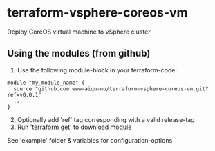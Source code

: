 # terraform-vsphere-coreos-vm
Deploy CoreOS virtual machine to vSphere cluster

## Using the modules (from github)
1) Use the following module-block in your terraform-code:
```hcl
module "my_module_name" {
  source "github.com:www-aiqu-no/terraform-vsphere-coreos-vm.git?ref=v0.0.1"
  ...
}
```
2) Optionally add 'ref' tag corresponding with a valid release-tag
3) Run 'terraform get' to download module

See 'example' folder & variables for configuration-options
